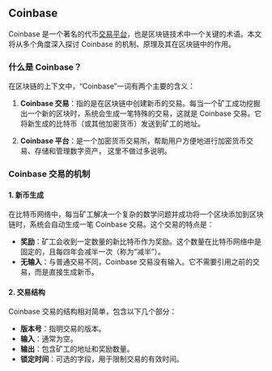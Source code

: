 ## Coinbase

Coinbase 是一个著名的代币[交易平台](https://learnblockchain.cn/tags/CEX)，也是区块链技术中一个关键的术语。本文将从多个角度深入探讨 Coinbase 的机制、原理及其在区块链中的作用。

### 什么是 Coinbase？

在区块链的上下文中，“Coinbase”一词有两个主要的含义：

1. **Coinbase 交易**：指的是在区块链中创建新币的交易。每当一个矿工成功挖掘出一个新的区块时，系统会生成一笔特殊的交易，这就是 Coinbase 交易。它将新生成的比特币（或其他加密货币）发送到矿工的地址。

2. **Coinbase 平台**：是一个加密货币交易所，帮助用户方便地进行加密货币交易、存储和管理数字资产， 这里不做过多说明。

### Coinbase 交易的机制

#### 1. 新币生成

在比特币网络中，每当矿工解决一个复杂的数学问题并成功将一个区块添加到区块链时，系统会自动生成一笔 Coinbase 交易。这个交易的特点是：

- **奖励**：矿工会收到一定数量的新比特币作为奖励。这个数量在比特币网络中是固定的，且每四年会减半一次（称为“减半”）。
- **无输入**：与普通交易不同，Coinbase 交易没有输入。它不需要引用之前的交易，而是直接生成新币。

#### 2. 交易结构

Coinbase 交易的结构相对简单，包含以下几个部分：

- **版本号**：指明交易的版本。
- **输入**：通常为空。
- **输出**：包含矿工的地址和奖励数量。
- **锁定时间**：可选的字段，用于限制交易的有效时间。
